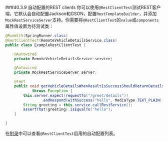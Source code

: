 ###40.3.9 自动配置的REST clients
你可以使用`@RestClientTest`测试REST客户端，它默认会自动配置Jackson和GSON，配置`RestTemplateBuilder`，并添加`MockRestServiceServer`支持。你需要将`@RestClientTest`的`value`或`components`属性值设置为待测试类：
```java
@RunWith(SpringRunner.class)
@RestClientTest(RemoteVehicleDetailsService.class)
public class ExampleRestClientTest {

    @Autowired
    private RemoteVehicleDetailsService service;

    @Autowired
    private MockRestServiceServer server;

    @Test
    public void getVehicleDetailsWhenResultIsSuccessShouldReturnDetails()
            throws Exception {
        this.server.expect(requestTo("/greet/details"))
                .andRespond(withSuccess("hello", MediaType.TEXT_PLAIN));
        String greeting = this.service.callRestService();
        assertThat(greeting).isEqualTo("hello");
    }

}
```
在[附录](http://docs.spring.io/spring-boot/docs/1.4.1.RELEASE/reference/htmlsingle/#test-auto-configuration)中可以查看`@RestClientTest`启用的自动配置列表。
